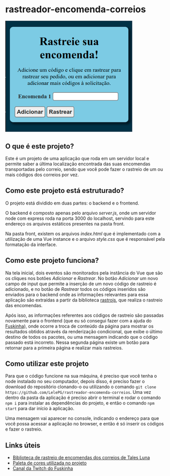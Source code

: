 # rastreador-encomenda-correios
<img src = "imagens/print.png" width = "400px">

## O que é este projeto?
Este é um projeto de uma aplicação que roda em um servidor local e permite saber a última localização encontrada das suas encomendas transportadas pelo correio, sendo que você pode fazer o rastreio de um ou mais códigos dos correios por vez.

## Como este projeto está estruturado?
O projeto está dividido em duas partes: o backend e o frontend. 

O backend é composto apenas pelo arquivo *server.js*, onde um servidor node com express roda na porta 3000 do localhost, servindo para este endereço os arquivos estáticos presentes na pasta front.

Na pasta front, existem os arquivos *index.html* que é implementado com a utilização de uma Vue instance e o arquivo *style.css* que é responsável pela formatação da interface.

## Como este projeto funciona?
Na tela inicial, dois eventos são monitorados pela instância do Vue que são os cliques nos botões *Adicionar* e *Rastrear*. No botão *Adicionar* um novo campo de input que permite a inserção de um novo código de rastreio é adicionado, e no botão de *Rastrear* todos os códigos inseridos são enviados para o backend onde as informações relevantes para essa aplicação são extraídas a partir da biblioteca [rastrojs](https://github.com/talesluna/rastrojs), que realiza o rastreio das encomendas.

Após isso, as informações referentes aos códigos de rastreio são passadas novamente para o frontend (que eu só consegui fazer com a ajuda do [Fuskinha](https://github.com/pedrohenriquelacombe)), onde ocorre a troca de conteúdo da página para mostrar os resultados obtidos através da renderização condicional, que exibe o último destino de todos os pacotes, ou uma mensagem indicando que o código passado está incorreto. Nessa segunda página existe um botão para retornar para a primeira página e realizar mais rastreios.

## Como utilizar este projeto
Para que o código funcione na sua máquina, é preciso que você tenha o node instalado no seu computador, depois disso, é preciso fazer o download do repositório clonando-o ou utilizando o comando `git clone https://github.com/LelePG/rastreador-encomenda-correios`. Uma vez dentro da pasta da aplicação é preciso abrir o terminal e rodar o comando `npm i` para instalar as dependências do projeto, e então o comando `npm start` para dar início à aplicação. 

Uma mensagem vai aparecer no console, indicando o endereço para que você possa acessar a aplicação no browser, e então é só inserir os códigos e fazer o rastreio.

## Links úteis
- [Biblioteca de rastreio de encomendas dos correios de Tales Luna](https://github.com/talesluna/rastrojs)
- [Paleta de cores utilizada no projeto](https://coolors.co/8ecae6-219ebc-023047-ffb703-fb8500)
- [Canal da Twitch do Fuskinha](https://www.twitch.tv/fuskinha)
